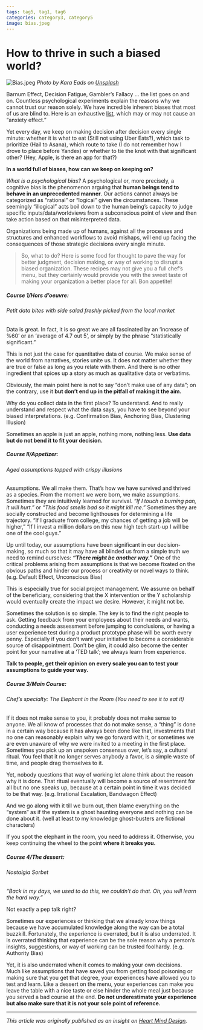 ```yaml
---
tags: tag5, tag1, tag6
categories: category3, category5
image: bias.jpeg
---
```

# How to thrive in such a biased world?
![Bias.jpeg](https://images.unsplash.com/photo-1547516508-4c1f9c7c4ec3?q=80&w=1180&auto=format&fit=crop&ixlib=rb-4.1.0&ixid=M3wxMjA3fDB8MHxwaG90by1wYWdlfHx8fGVufDB8fHx8fA%3D%3D)
_Photo by Kara Eads on [Unsplash](https://images.unsplash.com/photo-1547516508-4c1f9c7c4ec3?q=80&w=1180&auto=format&fit=crop&ixlib=rb-4.1.0&ixid=M3wxMjA3fDB8MHxwaG90by1wYWdlfHx8fGVufDB8fHx8fA%3D%3D)_

Barnum Effect, Decision Fatigue, Gambler’s Fallacy … the list goes on and on. Countless psychological experiments explain the reasons why we cannot trust our reason solely. We have incredible inherent biases that most of us are blind to. Here is an exhaustive [list](https://thedecisionlab.com/biases/), which may or may not cause an “anxiety effect.”

Yet every day, we keep on making decision after decision every single minute: whether it is what to eat (Still not using Uber Eats?), which task to prioritize (Hail to Asana), which route to take (I do not remember how I drove to place before Yandex) or whether to tie the knot with that significant other? (Hey, Apple, is there an app for that?)

**In a world full of biases, how can we keep on keeping on?**

_What is a psychological bias?_
A psychological or, more precisely, a cognitive bias is the phenomenon arguing that **human beings tend to behave in an unprecedented manner**. Our actions cannot always be categorized as “rational” or “logical” given the circumstances. These seemingly “illogical” acts boil down to the human being’s capacity to judge specific inputs/data/worldviews from a subconscious point of view and then take action based on that misinterpreted data.

Organizations being made up of humans, against all the processes and structures and enhanced workflows to avoid mishaps, will end up facing the consequences of those strategic decisions every single minute.

>So, what to do?
Here is some food for thought to pave the way for better judgment, decision making, or way of working to disrupt a biased organization. These recipes may not give you a full chef’s menu, but they certainly would provide you with the sweet taste of making your organization a better place for all.
Bon appetite!

##### Course 1/Hors d’oeuvre:
###### Petit data bites with side salad freshly picked from the local market
Data is great. In fact, it is so great we are all fascinated by an ‘increase of %60’ or an ‘average of 4.7 out 5’, or simply by the phrase “statistically significant.”

This is not just the case for quantitative data of course. We make sense of the world from narratives, stories unite us. It does not matter whether they are true or false as long as you relate with them. And there is no other ingredient that spices up a story as much as qualitative data or verbatims.

Obviously, the main point here is not to say “don’t make use of any data”; on the contrary, use it **but don’t end up in the pitfall of making it the aim.**

Why do you collect data in the first place? To understand. And to really understand and respect what the data says, you have to see beyond your biased interpretations. (e.g. Confirmation Bias, Anchoring Bias, Clustering Illusion)

Sometimes an apple is just an apple, nothing more, nothing less. **Use data but do not bend it to fit your decision.**

##### Course II/Appetizer:
###### Aged assumptions topped with crispy illusions
Assumptions. We all make them. That’s how we have survived and thrived as a species. From the moment we were born, we make assumptions. Sometimes they are intuitively learned for survival. _“If I touch a burning pan, it will hurt.”_ or _“This food smells bad so it might kill me.”_ Sometimes they are socially constructed and become lighthouses for determining a life trajectory. “If I graduate from college, my chances of getting a job will be higher,” “If I invest a million dollars on this new high tech start-up I will be one of the cool guys.”

Up until today, our assumptions have been significant in our decision-making, so much so that it may have all blinded us from a simple truth we need to remind ourselves: _**“There might be another way.”**_ One of the critical problems arising from assumptions is that we become fixated on the obvious paths and hinder our process or creativity or novel ways to think. (e.g. Default Effect, Unconscious Bias)

This is especially true for social project management. We assume on behalf of the beneficiary, considering that the X intervention or the Y scholarship would eventually create the impact we desire. However, it might not be.

Sometimes the solution is so simple. The key is to find the right people to ask. Getting feedback from your employees about their needs and wants, conducting a needs assessment before jumping to conclusions, or having a user experience test during a product prototype phase will be worth every penny. Especially if you don’t want your initiative to become a considerable source of disappointment. Don’t be glim, it could also become the center point for your narrative at a ‘TED talk’; we always learn from experience.

**Talk to people, get their opinion on every scale you can to test your assumptions to guide your way.**

##### Course 3/Main Course:
###### Chef’s specialty: The Elephant in the Room (You need to see it to eat it)
If it does not make sense to you, it probably does not make sense to anyone. We all know of processes that do not make sense, a “thing” is done in a certain way because it has always been done like that, investments that no one can reasonably explain why we go forward with it, or sometimes we are even unaware of why we were invited to a meeting in the first place. Sometimes you pick up an unspoken consensus over, let’s say, a cultural ritual. You feel that it no longer serves anybody a favor, is a simple waste of time, and people drag themselves to it.

Yet, nobody questions that way of working let alone think about the reason why it is done. That ritual eventually will become a source of resentment for all but no one speaks up, because at a certain point in time it was decided to be that way. (e.g. Irrational Escalation, Bandwagon Effect)

And we go along with it till we burn out, then blame everything on the “system” as if the system is a ghost haunting everyone and nothing can be done about it. (well at least to my knowledge ghost-busters are fictional characters)

If you spot the elephant in the room, you need to address it. Otherwise, you keep continuing the wheel to the point **where it breaks you.**

##### Course 4/The dessert:
###### Nostalgia Sorbet
_“Back in my days, we used to do this, we couldn’t do that. Oh, you will learn the hard way.”_

Not exactly a pep talk right?

Sometimes our experiences or thinking that we already know things because we have accumulated knowledge along the way can be a total buzzkill. Fortunately, the experience is overrated, but it is also underrated. It is overrated thinking that experience can be the sole reason why a person’s insights, suggestions, or way of working can be trusted foolhardy. (e.g. Authority Bias)

Yet, it is also underrated when it comes to making your own decisions. Much like assumptions that have saved you from getting food poisoning or making sure that you get that degree, your experiences have allowed you to test and learn. Like a dessert on the menu, your experiences can make you leave the table with a nice taste or else hinder the whole meal just because you served a bad course at the end. **Do not underestimate your experience but also make sure that it is not your sole point of reference.**
***
_This article was originally published as an insight on [Heart Mind Design](www.wearehmd.com)._
